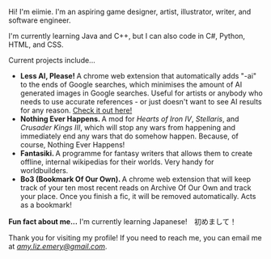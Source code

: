 Hi! I'm eiimie. I'm an aspiring game designer, artist, illustrator, writer, and software engineer. 

I'm currently learning Java and C++, but I can also code in C#, Python, HTML, and CSS.

Current projects include... 
- <b> Less AI, Please! </b> A chrome web extension that automatically adds "-ai" to the ends of Google searches, which minimises the amount of AI generated images in Google searches. Useful for artists or anybody who needs to use accurate references - or just doesn't want to see AI results for any reason. <a href="https://github.com/eiimie/lessAIplease/tree/main">Check it out here!</a>
- <b> Nothing Ever Happens. </b> A mod for <i>Hearts of Iron IV</i>, <i>Stellaris</i>, and <i>Crusader Kings III</i>, which will stop any wars from happening and immediately end any wars that do somehow happen. Because, of course, Nothing Ever Happens!
- <b> Fantasiki. </b> A programme for fantasy writers that allows them to create offline, internal wikipedias for their worlds. Very handy for worldbuilders.
- <b> Bo3 (Bookmark Of Our Own). </b> A chrome web extension that will keep track of your ten most recent reads on Archive Of Our Own and track your place. Once you finish a fic, it will be removed automatically. Acts as a bookmark! 

<b>Fun fact about me...</b>
I'm currently learning Japanese!　初めまして！

Thank you for visiting my profile! 
If you need to reach me, you can email me at <i>amy.liz.emery@gmail.com</i>.
